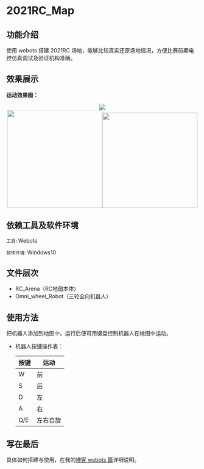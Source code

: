 # 2021RC_Map

## 功能介绍

使用 webots 搭建 2021RC 场地，能够比较真实还原场地情况，方便比赛前期电控仿真调试及验证机构准确。

## 效果展示

**运动效果图：**

<center class="half">
    <img src="https://s2.loli.net/2022/02/11/S2WtUglnVzevCij.gif">
</center>

<center class="half">
    <img src="https://s2.loli.net/2022/02/11/Td8B4lqxaSsZOC1.png" width="250" height="257"/><img src="https://s2.loli.net/2022/02/11/42v5oc76K9lD3iS.png" width="250"/>
</center>

## 依赖工具及软件环境

`工具:`Webots

`软件环境:`Windows10

## 文件层次

- RC_Arena（RC地图本体）
- Omni_wheel_Robot（三轮全向机器人）

## 使用方法

把机器人添加到地图中，运行后便可用键盘控制机器人在地图中运动。

- 机器人按键操作表：

    按键|运动
    -|-
    W|前
    S|后
    D|左
    A|右
    Q/E|左右自旋

## 写在最后

具体如何搭建与使用，在我的[博客 webots 篇](https://lapzjfit.site/post/Webots%2Flist%2FWebots%E5%BA%8F%E7%AB%A0)详细说明。